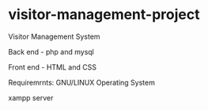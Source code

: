# visitor-management-project
Visitor Management System

Back end - php and mysql

Front end - HTML and CSS

Requiremrnts:
GNU/LINUX Operating System

xampp server
